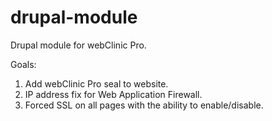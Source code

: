 # drupal-module
Drupal module for webClinic Pro.

Goals:

1. Add webClinic Pro seal to website.
2. IP address fix for Web Application Firewall.
3. Forced SSL on all pages with the ability to enable/disable.
